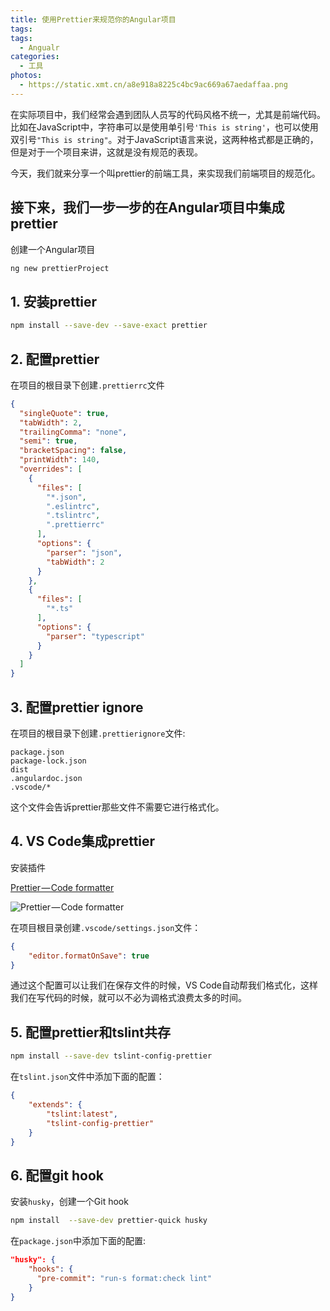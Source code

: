 ```yaml
---
title: 使用Prettier来规范你的Angular项目
tags:
tags:
  - Angualr
categories:
  - 工具
photos:
  - https://static.xmt.cn/a8e918a8225c4bc9ac669a67aedaffaa.png
---
```


在实际项目中，我们经常会遇到团队人员写的代码风格不统一，尤其是前端代码。比如在JavaScript中，字符串可以是使用单引号`'This is string'`，也可以使用双引号`"This is string"`。对于JavaScript语言来说，这两种格式都是正确的，但是对于一个项目来讲，这就是没有规范的表现。

今天，我们就来分享一个叫prettier的前端工具，来实现我们前端项目的规范化。

## 接下来，我们一步一步的在Angular项目中集成prettier

创建一个Angular项目

```sh
ng new prettierProject
```

## 1. 安装prettier

```sh
npm install --save-dev --save-exact prettier
```

## 2. 配置prettier

在项目的根目录下创建`.prettierrc`文件

```json
{
  "singleQuote": true,
  "tabWidth": 2,
  "trailingComma": "none",
  "semi": true,
  "bracketSpacing": false,
  "printWidth": 140,
  "overrides": [
    {
      "files": [
        "*.json",
        ".eslintrc",
        ".tslintrc",
        ".prettierrc"
      ],
      "options": {
        "parser": "json",
        "tabWidth": 2
      }
    },
    {
      "files": [
        "*.ts"
      ],
      "options": {
        "parser": "typescript"
      }
    }
  ]
}

```

## 3. 配置prettier ignore

在项目的根目录下创建`.prettierignore`文件:

```text
package.json
package-lock.json
dist
.angulardoc.json
.vscode/*
```

这个文件会告诉prettier那些文件不需要它进行格式化。

## 4. VS Code集成prettier

安装插件

[Prettier — Code formatter](https://marketplace.visualstudio.com/items?itemName=esbenp.prettier-vscode)

![Prettier — Code formatter](https://cdn.nlark.com/yuque/0/2019/png/269363/1561624825143-assets/web-upload/47f86bf5-f1e0-4335-8dc3-72442b366a74.png)

在项目根目录创建`.vscode/settings.json`文件：

```json
{
    "editor.formatOnSave": true
}
```

通过这个配置可以让我们在保存文件的时候，VS Code自动帮我们格式化，这样我们在写代码的时候，就可以不必为调格式浪费太多的时间。

## 5. 配置prettier和tslint共存

```sh
npm install --save-dev tslint-config-prettier
```

在`tslint.json`文件中添加下面的配置：

```json
{
    "extends": {
        "tslint:latest",
        "tslint-config-prettier"
    }
}
```

## 6. 配置git hook

安装`husky`，创建一个Git hook

```sh
npm install  --save-dev prettier-quick husky
```

在`package.json`中添加下面的配置:

```json
"husky": {
    "hooks": {
      "pre-commit": "run-s format:check lint"
    }
}
```
